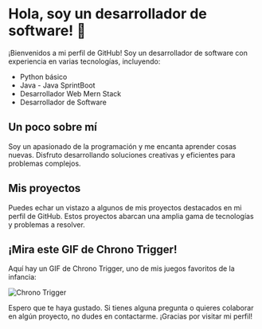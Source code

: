 # Hola, soy un desarrollador de software! 👋

¡Bienvenidos a mi perfil de GitHub! Soy un desarrollador de software con experiencia en varias tecnologías, incluyendo:

- Python básico
- Java - Java SprintBoot
- Desarrollador Web Mern Stack
- Desarrollador de Software

## Un poco sobre mí

Soy un apasionado de la programación y me encanta aprender cosas nuevas. Disfruto desarrollando soluciones creativas y eficientes para problemas complejos.

## Mis proyectos

Puedes echar un vistazo a algunos de mis proyectos destacados en mi perfil de GitHub. Estos proyectos abarcan una amplia gama de tecnologías y problemas a resolver.

## ¡Mira este GIF de Chrono Trigger!

Aquí hay un GIF de Chrono Trigger, uno de mis juegos favoritos de la infancia:

![Chrono Trigger]([https://media.giphy.com/media/6pOAJGzpqD6A4/giphy.gif](https://media2.giphy.com/media/PkCDv7CIK8d2M/giphy.gif?cid=ecf05e476hgd0v6g272e8lg0anm4u2pdyqvmovt80l5bm43a&rid=giphy.gif&ct=g))

Espero que te haya gustado. Si tienes alguna pregunta o quieres colaborar en algún proyecto, no dudes en contactarme. ¡Gracias por visitar mi perfil! 


